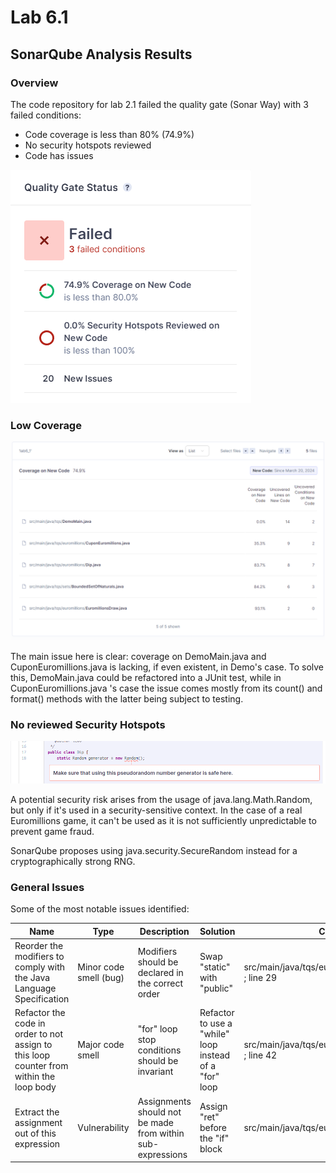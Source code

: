 # Lab 6.1

## SonarQube Analysis Results

### Overview

The code repository for lab 2.1 failed the quality gate (Sonar Way) with 3 failed conditions:
- Code coverage is less than 80% (74.9%)
- No security hotspots reviewed
- Code has issues

![Quality Gate Status](f1.PNG)

### Low Coverage 

![Code coverage overview](f2.PNG)

The main issue here is clear: coverage on DemoMain.java and CuponEuromillions.java is lacking, if even existent, in Demo's case. To solve this, DemoMain.java could be refactored into a JUnit test, while in CuponEuromillions.java 's case the issue comes mostly from its count() and format() methods with the latter being subject to testing.

### No reviewed Security Hotspots

![Security Hotspot to review](f3.PNG)

A potential security risk arises from the usage of java.lang.Math.Random, but only if it's used in a security-sensitive context. In the case of a real Euromillions game, it can't be used as it is not sufficiently unpredictable to prevent game fraud. 

SonarQube proposes using java.security.SecureRandom instead for a cryptographically strong RNG.

### General Issues

Some of the most notable issues identified:

| Name | Type | Description | Solution | Code Reference |
| ----------- | ----------- | ----------- | ----------- | ----------- | 
| Reorder the modifiers to comply with the Java Language Specification | Minor code smell (bug) | Modifiers should be declared in the correct order | Swap "static" with "public" | src/main/java/tqs/euromillions/EuromillionsDraw.java ; line 29
| Refactor the code in order to not assign to this loop counter from within the loop body | Major code smell | "for" loop stop conditions should be invariant | Refactor to use a "while" loop instead of a "for" loop | src/main/java/tqs/euromillions/EuromillionsDraw.java ; line 42
| Extract the assignment out of this expression | Vulnerability | Assignments should not be made from within sub-expressions | Assign "ret" before the "if" block | src/main/java/tqs/euromillions/Dip.java ; line 74






